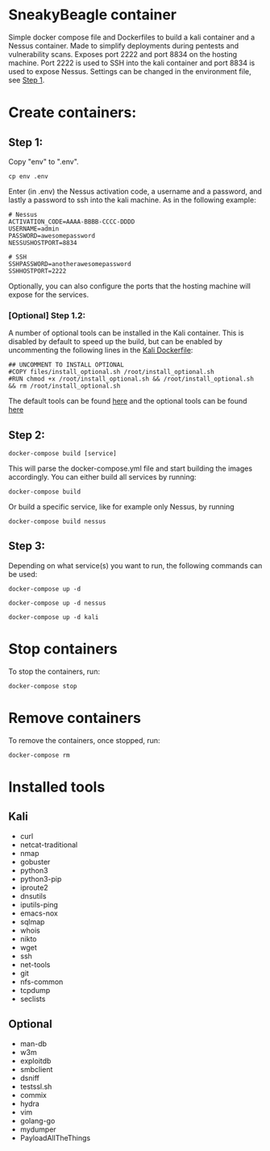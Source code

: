 # SneakyBeagle container
Simple docker compose file and Dockerfiles to build a kali container and a Nessus container. Made to simplify deployments during pentests and vulnerability scans. Exposes port 2222 and port 8834 on the hosting machine. Port 2222 is used to SSH into the kali container and port 8834 is used to expose Nessus. Settings can be changed in the environment file, see [Step 1](#step-1).

# Create containers:
## Step 1:
Copy "env" to ".env".
```
cp env .env
```
Enter (in .env) the Nessus activation code, a username and a password, and lastly a password to ssh into the kali machine. As in the following example:
```
# Nessus
ACTIVATION_CODE=AAAA-BBBB-CCCC-DDDD
USERNAME=admin
PASSWORD=awesomepassword
NESSUSHOSTPORT=8834

# SSH
SSHPASSWORD=anotherawesomepassword
SSHHOSTPORT=2222
```
Optionally, you can also configure the ports that the hosting machine will expose for the services.

### [Optional] Step 1.2:
A number of optional tools can be installed in the Kali container. This is disabled by default to speed up the build, but can be enabled by uncommenting the following lines in the [Kali Dockerfile](kali/Dockerfile):
```
## UNCOMMENT TO INSTALL OPTIONAL
#COPY files/install_optional.sh /root/install_optional.sh
#RUN chmod +x /root/install_optional.sh && /root/install_optional.sh && rm /root/install_optional.sh
```
The default tools can be found [here](#kali) and the optional tools can be found [here](#optional)

## Step 2:
```
docker-compose build [service]
```
This will parse the docker-compose.yml file and start building the images accordingly. You can either build all services by running:
```
docker-compose build
```
Or build a specific service, like for example only Nessus, by running
```
docker-compose build nessus
```

## Step 3:
Depending on what service(s) you want to run, the following commands can be used:
```
docker-compose up -d
```
```
docker-compose up -d nessus
```
```
docker-compose up -d kali
```

# Stop containers
To stop the containers, run:
```
docker-compose stop
```

# Remove containers
To remove the containers, once stopped, run:
```
docker-compose rm
```

# Installed tools

## Kali
- curl
- netcat-traditional
- nmap
- gobuster
- python3
- python3-pip
- iproute2
- dnsutils
- iputils-ping
- emacs-nox
- sqlmap
- whois
- nikto
- wget
- ssh
- net-tools
- git
- nfs-common
- tcpdump
- seclists

## Optional
- man-db
- w3m
- exploitdb
- smbclient
- dsniff
- testssl.sh
- commix
- hydra
- vim
- golang-go
- mydumper
- PayloadAllTheThings
